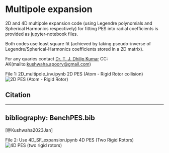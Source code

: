 # Multipole expansion
2D and 4D multipole expansion code (using Legendre polynomials and Spherical Harmonics respectively) 
for fitting PES into radial coefficients is provided as jupyter-notebook files.

Both codes use least square fit (achieved by taking pseudo-inverse of Legendre/Spherical-Harmonics coefficients stored in a 2D matrix).

For any quaries contact [Dr. T. J. Dhilip Kumar](mailto:dhilip@iitrpr.ac.in) CC: AK(mailto:kushwaha.apoorv@gmail.com)

File 1: 2D_multipole_inv.ipynb
2D PES (Atom - Rigid Rotor collision)
![2D PES (Atom - Rigid Rotor)](https://github.com/apoorv-kushwaha/Multipole/blob/main/jacobi22.png)

## Citation
---
bibliography: BenchPES.bib
---

[@Kushwaha2023Jan]

File 2: Use 4D_SF_expansion.ipynb
4D PES (Two Rigid Rotors)
![4D PES (two rigid rotors)](https://github.com/apoorv-kushwaha/Multipole/blob/main/jac_final.png)
